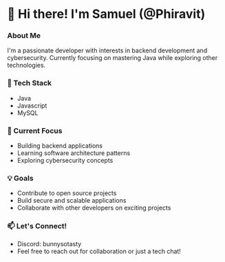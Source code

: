# 👋 Hi there! I'm Samuel (@Phiravit)

### About Me
I'm a passionate developer with interests in backend development and cybersecurity. Currently focusing on mastering Java while exploring other technologies.

### 🔭 Tech Stack
- Java
- Javascript
- MySQL

### 🌱 Current Focus
- Building backend applications
- Learning software architecture patterns
- Exploring cybersecurity concepts

### 💡 Goals
- Contribute to open source projects
- Build secure and scalable applications
- Collaborate with other developers on exciting projects

### 📫 Let's Connect!
- Discord: bunnysotasty
- Feel free to reach out for collaboration or just a tech chat!

<!---
Phiravit/Phiravit is a ✨ special ✨ repository because its `README.md` (this file) appears on your GitHub profile.
You can click the Preview link to take a look at your changes.
--->
